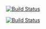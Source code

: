 [![Build Status](http://localhost:8080/buildStatus/icon?job=instavote%2Fresult-build&subject=Build)](http://localhost:8080/job/instavote/job/result-build/)

[![Build Status](http://localhost:8080/buildStatus/icon?job=instavote%2Fresult-test&subject=UnitTest)](http://localhost:8080/job/instavote/job/result-test/)
